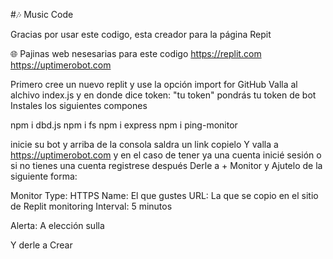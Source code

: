 #🎶 Music Code

Gracias por usar este codigo,
esta creador para la página Repit

🌐 Pajinas web nesesarias para este codigo
https://replit.com
https://uptimerobot.com

Primero cree un nuevo replit y use la opción import for GitHub
Valla al alchivo index.js y en donde dice token: "tu token" pondrás tu token de bot
Instales los siguientes compones

npm i dbd.js
npm i fs
npm i express
npm i ping-monitor

inicie su bot y arriba de la consola saldra un link copielo
Y valla a https://uptimerobot.com y en el caso de tener ya una cuenta
inicié sesión o si no tienes una cuenta registrese después
Derle a + Monitor y Ajutelo de la siguiente forma:

Monitor Type:
HTTPS
Name:
El que gustes
URL:
La que se copio en el sitio de Replit
monitoring Interval:
5 minutos

Alerta:
A elección sulla

Y derle a Crear
